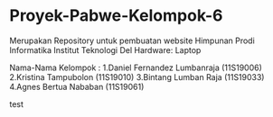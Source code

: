 # Proyek-Pabwe-Kelompok-6
Merupakan Repository untuk pembuatan website Himpunan Prodi Informatika Institut Teknologi Del
Hardware: Laptop


Nama-Nama Kelompok :
1.Daniel Fernandez Lumbanraja (11S19006)
2.Kristina Tampubolon (11S19010)
3.Bintang Lumban Raja (11S19033)
4.Agnes Bertua Nababan (11S19061)

test
